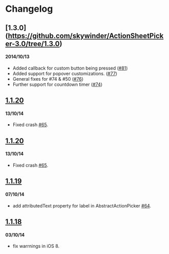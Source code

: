 # Changelog

## [1.3.0] (https://github.com/skywinder/ActionSheetPicker-3.0/tree/1.3.0)
#### 2014/10/13
- Added callback for custom button being pressed ([\#81](https://github.com/skywinder/ActionSheetPicker-3.0/pull/81))
- Added support for popover customizations. ([\#77](https://github.com/skywinder/ActionSheetPicker-3.0/pull/77))
- General fixes for #74 & #50 ([\#76](https://github.com/skywinder/ActionSheetPicker-3.0/pull/76))
- Further support for countdown timer ([\#74](https://github.com/skywinder/ActionSheetPicker-3.0/pull/74))


## <a href="https://github.com/skywinder/ActionSheetPicker-3.0/tree/1.1.20">1.1.20</a>
#### 13/10/14
- Fixed crash <a href="https://github.com/skywinder/ActionSheetPicker-3.0/pull/65">#65</a>.

## <a href="https://github.com/skywinder/ActionSheetPicker-3.0/tree/1.1.20">1.1.20</a>
#### 13/10/14
- Fixed crash <a href="https://github.com/skywinder/ActionSheetPicker-3.0/pull/65">#65</a>.

## <a href="https://github.com/skywinder/ActionSheetPicker-3.0/tree/1.1.19">1.1.19</a>
#### 07/10/14
- add attributedText property for label in AbstractActionPicker <a href="https://github.com/skywinder/ActionSheetPicker-3.0/pull/64">#64</a>.

## <a href="https://github.com/skywinder/ActionSheetPicker-3.0/tree/1.1.18">1.1.18</a>
#### 03/10/14
- fix warrnings in iOS 8.